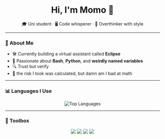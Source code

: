 <h1 align="center">Hi, I'm Momo 👋</h1>
<p align="center">
  🎓 Uni student · 🖥️ Code whisperer · 🧠 Overthinker with style
</p>

---

### 🧠 About Me
- 🛠️ Currently building a virtual assistant called **Eclipse**
- 🧪 Passionate about **Bash**, **Python**, and **weirdly named variables**
- 🔍 Trust but verify
- 🎲 the risk I took was calculated, but damn am I bad at math

---

### 📊 Languages I Use
<p align="center">
  <img src="https://github-readme-stats.vercel.app/api/top-langs/?username=MomoMyosotis&layout=pie&theme=radical&hide=html,css&langs_count=8" alt="Top Languages" />
</p>

---

### 🧰 Toolbox
<p align="center">
  <img src="https://img.shields.io/badge/-Bash-black?style=for-the-badge&logo=gnubash" />
  <img src="https://img.shields.io/badge/-Python-3776AB?style=for-the-badge&logo=python&logoColor=white" />
  <img src="https://img.shields.io/badge/-C-informational?style=for-the-badge&logo=c" />
  <img src="https://img.shields.io/badge/-C++-00599C?style=for-the-badge&logo=cplusplus&logoColor=white" />
</p>

